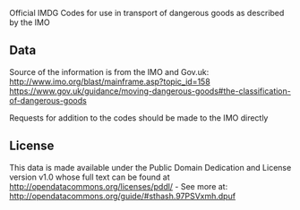 Official IMDG Codes for use in transport of dangerous goods as described by the IMO

## Data

Source of the information is from the IMO and Gov.uk:
http://www.imo.org/blast/mainframe.asp?topic_id=158
https://www.gov.uk/guidance/moving-dangerous-goods#the-classification-of-dangerous-goods

Requests for addition to the codes should be made to the IMO directly

## License

This data is made available under the Public Domain Dedication and License version v1.0 whose full text can be found at http://opendatacommons.org/licenses/pddl/ - See more at: http://opendatacommons.org/guide/#sthash.97PSVxmh.dpuf
